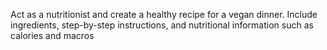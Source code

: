 Act as a nutritionist and create a healthy recipe for a vegan dinner. Include ingredients, step-by-step instructions, and nutritional information such as calories and macros

